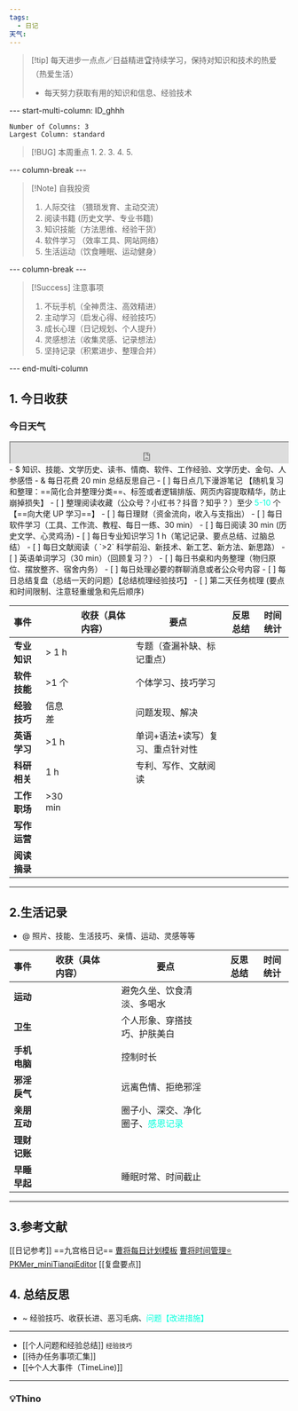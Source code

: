 ```yaml
---
tags:
  - 日记
天气:
---
```

> [!tip] 每天进步一点点🪄日益精进🏆持续学习，保持对知识和技术的热爱（热爱生活）
> - 每天努力获取有用的知识和信息、经验技术

--- start-multi-column: ID_ghhh
```column-settings
Number of Columns: 3 
Largest Column: standard
```

>[!BUG] 本周重点
>1. 
>2. 
> 3. 
>4. 
>5.



--- column-break ---

>[!Note] 自我投资
> 1. 人际交往 （猥琐发育、主动交流）
> 2. 阅读书籍 (历史文学、专业书籍)
> 3. 知识技能（方法思维、经验干货）
> 4. 软件学习 （效率工具、网站网络）
> 5. 生活运动（饮食睡眠、运动健身）


--- column-break ---

>[!Success] 注意事项
> 1. 不玩手机（全神贯注、高效精进）
> 2. 主动学习（启发心得、经验技巧）
> 3. 成长心理（日记规划、个人提升）
> 4. 灵感想法（收集灵感、记录想法）
> 5. 坚持记录（积累进步、整理合并）

--- end-multi-column
## 1. 今日收获

### 今日天气
<div style=" width: 100%;  height:40;overflow: hidden; "><iframe src="https://widget.pkmer.cn/free/miniTianqi?user=a2e5899e-975e-4457-afd4-ec3ff7dcbc90&select-theme=ta&theme=%E6%A0%B7%E5%BC%8F5&input-text=&theme-color=%2300FF88FF&select-icon=gif" allow="fullscreen" style=" height: 100%; width: 100%;"></iframe></div>
- $ 知识、技能、文学历史、读书、情商、软件、工作经验、文学历史、金句、人参感悟
- & 每日花费 20 min 总结反思自己 
- [ ] 每日点几下漫游笔记 【随机复习和整理：==简化合并整理分类==、标签或者逻辑排版、网页内容提取精华，防止崩掉损失】
- [ ] 整理阅读收藏（公众号？小红书？抖音？知乎？）至少 <font color="#00ffdc">5-10 </font>个 【==向大佬 UP 学习==】
- [ ] 每日理财（资金流向，收入与支指出）
- [ ] 每日软件学习（工具、工作流、教程、每日一练、30 min）
- [ ] 每日阅读 30 min (历史文学、心灵鸡汤)
- [ ] 每日专业知识学习 1 h（笔记记录、要点总结、过脑总结）
- [ ] 每日文献阅读（ `>2` 科学前沿、新技术、新工艺、新方法、新思路）
- [ ] 英语单词学习（30 min）（回顾复习？）
- [ ] 每日书桌和内务整理（物归原位、摆放整齐、宿舍内务）
- [ ] 每日处理必要的群聊消息或者公众号内容 
- [ ] 每日总结复盘（总结一天的问题）【总结梳理经验技巧】
- [ ] 第二天任务梳理 (要点和时间限制、注意轻重缓急和先后顺序) 

| **事件**   |          | 收获（具体内容） | 要点                | 反思总结 | 时间统计 |
| :------- | -------- | :------- | ----------------- | ---- | ---- |
| **专业知识** | \> 1 h   |          | 专题（查漏补缺、标记重点）     |      |      |
| **软件技能** | \>1 个    |          | 个体学习、技巧学习         |      |      |
| **经验技巧** | 信息差      |          | 问题发现、解决           |      |      |
| **英语学习** | \>1 h    |          | 单词+语法+读写）复习、重点针对性 |      |      |
| **科研相关** | 1 h      |          | 专利、写作、文献阅读        |      |      |
| **工作职场** | \>30 min |          |                   |      |      |
| **写作运营** |          |          |                   |      |      |
| **阅读摘录** |          |          |                   |      |      |

---
## 2.生活记录
- @  照片、技能、生活技巧、亲情、运动、灵感等等

| **事件**   |     | 收获（具体内容） |     | 要点                                            |     | 反思总结 | 时间统计 |
| :------- | --- | :------- | --- | --------------------------------------------- | --- | ---- | ---- |
| **运动**   |     |          |     | 避免久坐、饮食清淡、多喝水                                 |     |      |      |
| **卫生**   |     |          |     | 个人形象、穿搭技巧、护肤美白                                |     |      |      |
| **手机电脑** |     |          |     | 控制时长                                          |     |      |      |
| **邪淫戾气** |     |          |     | 远离色情、拒绝邪淫                                     |     |      |      |
| **亲朋互动** |     |          |     | 圈子小、深交、净化圈子、<font color="#00ffdc">感恩记录</font> |     |      |      |
| **理财记账** |     |          |     |                                               |     |      |      |
| **早睡早起** |     |          |     | 睡眠时常、时间截止                                     |     |      |      |

---
## 3.参考文献
[[日记参考]] ==九宫格日记==
[曹将每日计划模板](https://mp.weixin.qq.com/s/8LYri0lvPV5Y8snHqvpJ5g)
[曹将时间管理⭐](https://mp.weixin.qq.com/s/Z8l7B5iOoCGtjP_KvMjMxA)
[PKMer_miniTianqiEditor](https://pkmer.cn/products/widget/miniTianqiEditor/)
[[复盘要点]]
## 4. 总结反思
- ~ 经验技巧、收获长进、恶习毛病、<font color="#00ffdc">问题【改进措施】</font>
---
- [[个人问题和经验总结]] `经验技巧`
- [[待办任务事项汇集]]
- [[➗个人大事件（TimeLine)]]

---
### 💡Thino 
